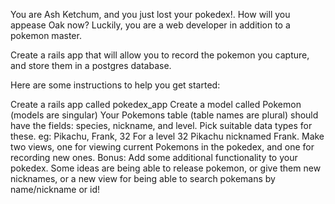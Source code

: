 You are Ash Ketchum, and you just lost your pokedex!. How will you appease Oak now? Luckily, you are a web developer in addition to a pokemon master.

Create a rails app that will allow you to record the pokemon you capture, and store them in a postgres database.

Here are some instructions to help you get started:

Create a rails app called pokedex_app
Create a model called Pokemon (models are singular)
Your Pokemons table (table names are plural) should have the fields: species, nickname, and level. Pick suitable data types for these. eg: Pikachu, Frank, 32 For a level 32 Pikachu nicknamed Frank.
Make two views, one for viewing current Pokemons in the pokedex, and one for recording new ones.
Bonus:
Add some additional functionality to your pokedex. Some ideas are being able to release pokemon, or give them new nicknames, or a new view for being able to search pokemans by name/nickname or id!
